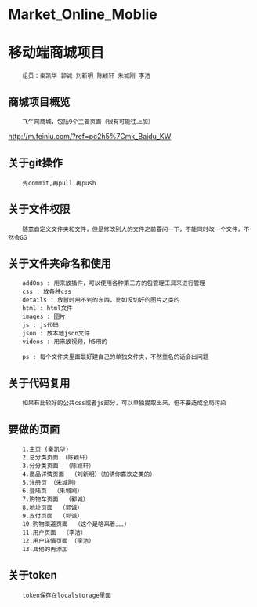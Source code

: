 # Market_Online_Moblie
移动端商城项目
====
		组员：秦凯华 郭诚 刘新明 陈颖轩 朱城刚 李洁

商城项目概览
----
		飞牛网商城，包括9个主要页面（很有可能往上加）
http://m.feiniu.com/?ref=pc2h5%7Cmk_Baidu_KW

关于git操作
----
		先commit,再pull,再push

关于文件权限
----
		随意自定义文件夹和文件，但是修改别人的文件之前要问一下，不能同时改一个文件，不然会GG

关于文件夹命名和使用
----
		addOns : 用来放插件，可以使用各种第三方的包管理工具来进行管理
		css : 放各种css
		details : 放暂时用不到的东西，比如没切好的图片之类的
		html : html文件
		images : 图片
		js : js代码
		json : 放本地json文件
		videos : 用来放视频，h5用的

		ps : 每个文件夹里面最好建自己的单独文件夹，不然重名的话会出问题

关于代码复用
----
		如果有比较好的公共css或者js部分，可以单独提取出来，但不要造成全局污染

要做的页面
----
		1.主页 (秦凯华)
		2.总分类页面 （陈颖轩）
		3.分分类页面  （陈颖轩）
		4.商品详情页面  （刘新明）（加猜你喜欢之类的）
		5.注册页 （朱城刚）
		6.登陆页  （朱城刚）
		7.购物车页面  （郭诚）
		8.地址页面  （郭诚）
		9.支付页面	（郭诚）
		10.购物渠道页面  （这个是啥来着。。。）
		11.用户页面  （李洁）
		12.用户详情页面 （李洁）
		13.其他的再添加
关于token
----
		token保存在localstorage里面